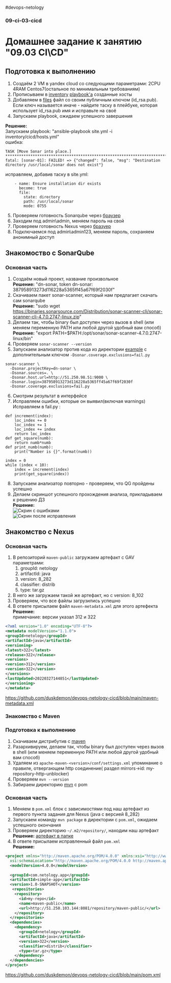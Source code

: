 #devops-netology
### 09-ci-03-cicd
# Домашнее задание к занятию "09.03 CI\CD"

## Подготовка к выполнению

1. Создаём 2 VM в yandex cloud со следующими параметрами: 2CPU 4RAM Centos7(остальное по минимальным требованиям)
2. Прописываем в [inventory](./infrastructure/inventory/cicd/hosts.yml) [playbook'a](./infrastructure/site.yml) созданные хосты
3. Добавляем в [files](./infrastructure/files/) файл со своим публичным ключом (id_rsa.pub). Если ключ называется иначе - найдите таску в плейбуке, которая использует id_rsa.pub имя и исправьте на своё
4. Запускаем playbook, ожидаем успешного завершения

**Решение:**  
Запускаем playbook: "ansible-playbook site.yml -i inventory/cicd/hosts.yml"  
ошибка:  
```
TASK [Move Sonar into place.] *******************************************************************************************************
fatal: [sonar-01]: FAILED! => {"changed": false, "msg": "Destination directory /usr/local/sonar does not exist"}
```
исправляем, добавив таску в site.yml:  
```
    - name: Ensure installation dir exists
      become: true
      file:
        state: directory
        path: /usr/local/sonar
        mode: 0755
```
5. Проверяем готовность Sonarqube через [браузер](http://localhost:9000)
6. Заходим под admin\admin, меняем пароль на свой
7.  Проверяем готовность Nexus через [бразуер](http://localhost:8081)
8. Подключаемся под admin\admin123, меняем пароль, сохраняем анонимный доступ

## Знакомоство с SonarQube

### Основная часть

1. Создаём новый проект, название произвольное  
**Решение:** "dn-sonar, token dn-sonar: 387958913273d116228a5365ff45a67f69f2030f"
2. Скачиваем пакет sonar-scanner, который нам предлагает скачать сам sonarqube  
**Решение:** "sudo wget https://binaries.sonarsource.com/Distribution/sonar-scanner-cli/sonar-scanner-cli-4.7.0.2747-linux.zip"
3. Делаем так, чтобы binary был доступен через вызов в shell (или меняем переменную PATH или любой другой удобный вам способ)  
**Решение:** "export PATH=$PATH:/opt/sonar/sonar-scanner-4.7.0.2747-linux/bin"
4. Проверяем `sonar-scanner --version`
5. Запускаем анализатор против кода из директории [example](./example) с дополнительным ключом `-Dsonar.coverage.exclusions=fail.py`
```
sonar-scanner \
  -Dsonar.projectKey=dn-sonar \
  -Dsonar.sources=. \
  -Dsonar.host.url=http://51.250.98.51:9000 \
  -Dsonar.login=387958913273d116228a5365ff45a67f69f2030f
  -Dsonar.coverage.exclusions=fail.py
```
6. Смотрим результат в интерфейсе
7. Исправляем ошибки, которые он выявил(включая warnings)  
Исправляем в fail.py :  
```
def increment(index):
    loc_index += 0
    loc_index += 1
    loc_index += index
    return loc_index
def get_square(numb):
    return numb*numb
def print_numb(numb):
    print("Number is {}".format(numb))

index = 0
while (index < 10):
    index = increment(index)
    print(get_square(index))
```
8. Запускаем анализатор повторно - проверяем, что QG пройдены успешно
9. Делаем скриншот успешного прохождения анализа, прикладываем к решению ДЗ  
**Решение:**  
![Скрин с ошибками](https://github.com/duskdemon/devops-netology-cicd/blob/main/sonar01.png)  
![Скрин после исправления](https://github.com/duskdemon/devops-netology-cicd/blob/main/sonar02.png)  

## Знакомство с Nexus

### Основная часть

1. В репозиторий `maven-public` загружаем артефакт с GAV параметрами:
   1. groupId: netology
   2. artifactId: java
   3. version: 8_282
   4. classifier: distrib
   5. type: tar.gz
2. В него же загружаем такой же артефакт, но с version: 8_102
3. Проверяем, что все файлы загрузились успешно
4. В ответе присылаем файл `maven-metadata.xml` для этого артефекта  
**Решение:**  
примечание: версии указал 312 и 322  
```xml
<?xml version="1.0" encoding="UTF-8"?>
<metadata modelVersion="1.1.0">
<groupId>netology</groupId>
<artifactId>java</artifactId>
<versioning>
<latest>322</latest>
<release>322</release>
<versions>
<version>312</version>
<version>322</version>
</versions>
<lastUpdated>20220327144851</lastUpdated>
</versioning>
</metadata>
```
https://github.com/duskdemon/devops-netology-cicd/blob/main/maven-metadata.xml  

### Знакомство с Maven

### Подготовка к выполнению

1. Скачиваем дистрибутив с [maven](https://maven.apache.org/download.cgi)
2. Разархивируем, делаем так, чтобы binary был доступен через вызов в shell (или меняем переменную PATH или любой другой удобный вам способ)
3. Удаляем из `apache-maven-<version>/conf/settings.xml` упоминание о правиле, отвергающем http соединение( раздел mirrors->id: my-repository-http-unblocker)
4. Проверяем `mvn --version`
5. Забираем директорию [mvn](./mvn) с pom

### Основная часть

1. Меняем в `pom.xml` блок с зависимостями под наш артефакт из первого пункта задания для Nexus (java с версией 8_282)
2. Запускаем команду `mvn package` в директории с `pom.xml`, ожидаем успешного окончания
3. Проверяем директорию `~/.m2/repository/`, находим наш артефакт  
**Решение:** [артефакт в папке](https://github.com/duskdemon/devops-netology-cicd/blob/main/maven01.png)
4. В ответе присылаем исправленный файл `pom.xml`  
**Решение:**  
```xml
<project xmlns="http://maven.apache.org/POM/4.0.0" xmlns:xsi="http://www.w3.org/2001/XMLSchema-instance"
  xsi:schemaLocation="http://maven.apache.org/POM/4.0.0 http://maven.apache.org/xsd/maven-4.0.0.xsd">
  <modelVersion>4.0.0</modelVersion>
 
  <groupId>com.netology.app</groupId>
  <artifactId>simple-app</artifactId>
  <version>1.0-SNAPSHOT</version>
   <repositories>
    <repository>
      <id>my-repo</id>
      <name>maven-public</name>
      <url>http://51.250.103.144:8081/repository/maven-public/</url>
    </repository>
  </repositories>
  <dependencies>
    <dependency>
      <groupId>netology</groupId>
      <artifactId>java</artifactId>
      <version>322</version>
      <classifier>distrib</classifier>
      <type>tar.gz</type>
    </dependency>
  </dependencies>
</project>
```
https://github.com/duskdemon/devops-netology-cicd/blob/main/pom.xml  
